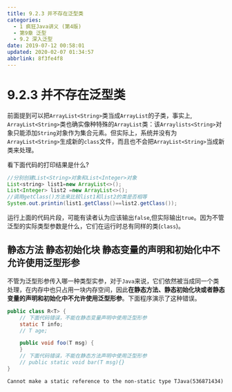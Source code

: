```yaml
---
title: 9.2.3 并不存在泛型类
categories: 
  - 1 疯狂Java讲义 (第4版)
  - 第9章 泛型
  - 9.2 深入泛型
date: 2019-07-12 00:58:01
updated: 2020-02-07 01:34:57
abbrlink: 8f3fe4f8
---
```

# 9.2.3 并不存在泛型类
前面提到可以把`ArrayList<String>`类当成`ArrayList`的子类，事实上, `ArrayList<String>`类也确实像种特殊的`ArrayList`类：该`Arraylists<String>`对象只能添加`String`对象作为集合元素。但实际上，系统并没有为`ArrayList<String>`生成新的`class`文件，而且也不会把`ArrayList<String>`当成新类来处理。

看下面代码的打印结果是什么?
```java
//分别创建List<String>对象和List<Integer>对象
List<string> list1=new ArrayList<>();
List<Integer> list2 =new ArrayList<>();
//调用getClass()方法来比较list1和list2的类是否相等
System.out.printin(list1.getClass()==list2.getClass());
```
运行上面的代码片段，可能有读者认为应该输出`false`,但实际输出`true`。因为不管泛型的实际类型参数是什么，它们在运行时总有同样的类(`class`)。

## 静态方法 静态初始化块 静态变量的声明和初始化中不允许使用泛型形参

不管为泛型形参传入哪一种类型实参，对于`Java`来说，它们依然被当成同一个类处理，在内存中也只占用一块内存空间，因此**在静态方法、静态初始化块或者静态变量的声明和初始化中不允许使用泛型形参**。下面程序演示了这种错误。

```java
public class R<T> {
    // 下面代码错误，不能在静态变量声明中使用泛型形参
    static T info;
    // T age;

    public void foo(T msg) {
    }
    // 下面代码错误，不能在静态方法声明中使用泛型形参
    // public static void bar(T msg){}
}
```
```
Cannot make a static reference to the non-static type TJava(536871434)
```
